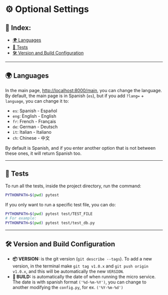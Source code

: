 # ⚙️ Optional Settings

## 📌 Index:

- [🌍 Languages](#-languages)
- [🧪 Tests](#-tests)
- [🛠️ Version and Build Configuration](#️-version-and-build-configuration)

---

## 🌍 Languages

In the main page, [http://localhost:8000/main](http://localhost:8000/main), you can change the language. By default, the main page is in Spanish (`es`), but if you add `?lang=` + `language`, you can change it to:

- `es`: Spanish - Español
- `eng`: English - English
- `fr`: French - Français
- `de`: German - Deutsch
- `it`: Italian - Italiano
- `ch`: Chinese - 中文

By default is Spanish, and if you enter another option that is not between these ones, it will return Spanish too.

---

## 🧪 Tests

To run all the tests, inside the project directory, run the command:

```sh
PYTHONPATH=$(pwd) pytest
```

If you only want to run a specific test file, you can do:

```sh
PYTHONPATH=$(pwd) pytest test/TEST_FILE
# For example:
PYTHONPATH=$(pwd) pytest test/test_db.py
```

---

## 🛠️ Version and Build Configuration

- **📦 VERSION:** is the git version (`git describe --tags`). To add a new version, in the terminal make `git tag v1.0.x` and `git push origin v1.0.x`, and this will be automatically the new `VERSION`.
- **📆 BUILD:** is automatically the date of when running the micro service. The date is with spanish format `('%d-%m-%Y')`, you can change to another modifying the `config.py`, for ex. `('%Y-%m-%d')`
